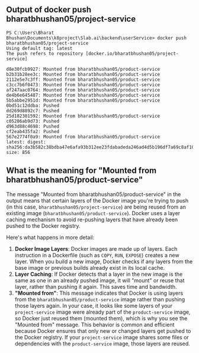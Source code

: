 ## Output of docker push bharatbhushan05/project-service  
```script
PS C:\Users\Bharat Bhushan\Documents\k8project\Slab.ai\backend\userService> docker push bharatbhushan05/project-service 
Using default tag: latest
The push refers to repository [docker.io/bharatbhushan05/project-service]

d8e30fcb9927: Mounted from bharatbhushan05/product-service
b2b31b28ee3c: Mounted from bharatbhushan05/product-service
2112e5e7c3ff: Mounted from bharatbhushan05/product-service
c3cc7b6f0473: Mounted from bharatbhushan05/product-service
af247aac0764: Mounted from bharatbhushan05/product-service
de4b6e645487: Mounted from bharatbhushan05/product-service
5b5abbe2951d: Mounted from bharatbhushan05/product-service
0bd51c12ddba: Pushed
dd269d8892c7: Pushed
25d182301592: Mounted from bharatbhushan05/product-service
c05286ab9d73: Pushed
d963d88c4698: Pushed
cf2eab435fa2: Pushed
567e2774f0a9: Mounted from bharatbhushan05/product-service
latest: digest: sha256:da3b582c38bdba47e6afa93b312ee23fdabadeda246ad4d5b196df7a69c8af10 size: 856
```

## What is the meaning for  "Mounted from bharatbhushan05/product-service"
The message "Mounted from bharatbhushan05/product-service" in the output means that certain layers of the Docker image you're trying to push (in this case, `bharatbhushan05/project-service`) are being reused from an existing image (`bharatbhushan05/product-service`). Docker uses a layer caching mechanism to avoid re-pushing layers that have already been pushed to the Docker registry.

Here's what happens in more detail:

1. **Docker Image Layers**: Docker images are made up of layers. Each instruction in a Dockerfile (such as `COPY`, `RUN`, `EXPOSE`) creates a new layer. When you build a new image, Docker checks if any layers from the base image or previous builds already exist in its local cache.
2. **Layer Caching**: If Docker detects that a layer in the new image is the same as one in an already pushed image, it will "mount" or reuse that layer, rather than pushing it again. This saves time and bandwidth.
3. **"Mounted from"**: This message indicates that Docker is using layers from the `bharatbhushan05/product-service` image rather than pushing those layers again.
In your case, it looks like some layers of your `project-service` image were already part of the `product-service` image, so Docker just reused them (mounted them), which is why you see the "Mounted from" message.
This behavior is common and efficient because Docker ensures that only new or changed layers get pushed to the Docker registry. If your `project-service` image shares some files or dependencies with the `product-service` image, those layers are reused.

